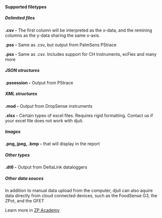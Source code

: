#### Supported filetypes

##### Delimited files

**.csv -** The first column will be interpreted as the x-data, and the remining columns as the y-data sharing the same x-axis.

**.pss -** Same as .csv, but output from PalmSens PStrace

**.pss -** Same as .csv. Includes support for CH Instruments, ecFlex and many more

##### JSON structures

**.pssession -** Output from PStrace

##### XML structures

**.mod -** Output from DropSense instruments

**.xlsx -** Certain types of excel files. Requires rigid formatting. Contact us if your excel file does not work with djuli.

##### Images

**.png, jpeg, .bmp -** that will display in the report

##### Other types

**.dt6 -** Output from DeltaLink dataloggers

##### Other data souces

In addition to manual data upload from the computer, djuli can also aquire data directly from cloud connected devices, such as the FoodSense G3, the ZPot, and the GFET

Learn more in [ZP Academy](https://academy.zimmerpeacock.com/courses)
